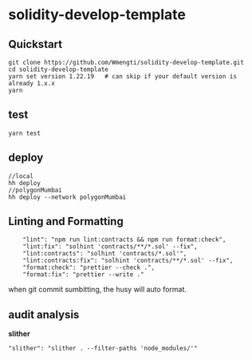 # solidity-develop-template

## Quickstart
```
git clone https://github.com/Wmengti/solidity-develop-template.git
cd solidity-develop-template
yarn set version 1.22.19   # can skip if your default version is already 1.x.x
yarn
```

## test
```
yarn test
```

## deploy
```
//local
hh deploy
//polygonMumbai
hh deploy --network polygonMumbai

```

## Linting and Formatting
```
    "lint": "npm run lint:contracts && npm run format:check",
    "lint:fix": "solhint 'contracts/**/*.sol' --fix",
    "lint:contracts": "solhint 'contracts/*.sol'",
    "lint:contracts:fix": "solhint 'contracts/**/*.sol' --fix",
    "format:check": "prettier --check .",
    "format:fix": "prettier --write ."  
```
when git commit sumbitting, the husy will auto format.

## audit analysis
**slither**
```
"slither": "slither . --filter-paths 'node_modules/'"
```